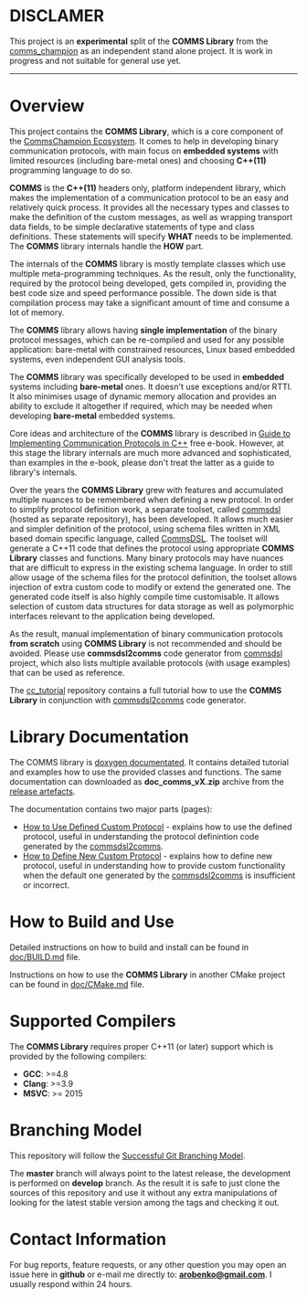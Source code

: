 # DISCLAMER
This project is an **experimental** split of the **COMMS Library**
from the [comms_champion](https://github.com/commschamp/comms_champion) as
an independent stand alone project. It is work in progress and 
not suitable for general use yet.

----

# Overview
This project contains the **COMMS Library**, which is a core component of the
[CommsChampion Ecosystem](https://commschamp.github.io).
It comes to help in developing binary communication protocols, with main focus on
**embedded systems** with limited resources (including 
bare-metal ones) and choosing **C++(11)** programming language to do so. 

**COMMS** is the **C++(11)** headers only, platform independent library, 
which makes the implementation of a communication
protocol to be an easy and relatively quick process. It provides all the necessary
types and classes to make the definition of the custom messages, as well as
wrapping transport data fields, to be simple declarative statements of type and
class definitions. These statements will specify **WHAT** needs to be implemented. 
The **COMMS** library internals handle the **HOW** part.

The internals of the **COMMS** library is mostly template classes which use 
multiple meta-programming techniques. As the result, only the functionality,
required by the protocol being developed, gets compiled in, providing the best code size and
speed performance possible. The down side is that compilation process may
take a significant amount of time and consume a lot of memory.

The **COMMS** library allows having **single implementation** of the binary 
protocol messages, which can be re-compiled and used for any possible application:
bare-metal with constrained resources, Linux based embedded systems, even 
independent GUI analysis tools.

The **COMMS** library was specifically developed to be used in **embedded** systems
including **bare-metal** ones. It doesn't use exceptions and/or RTTI. It also
minimises usage of dynamic memory allocation and provides an ability to exclude
it altogether if required, which may be needed when developing **bare-metal**
embedded systems. 

Core ideas and architecture of the **COMMS** library is described in
[Guide to Implementing Communication Protocols in C++](https://commschamp.github.io/comms_protocols_cpp/) free e-book.
However, at this stage the library internals are much more advanced and sophisticated, than
examples in the e-book, please don't treat the latter as a guide to library's internals.

Over the years the 
**COMMS Library** grew with features and accumulated
multiple nuances to be remembered when defining a new protocol. In order to
simplify protocol definition work, a separate toolset, called 
[commsdsl](https://github.com/commschamp/commsdsl) (hosted as separate repository), 
has been developed. It allows much easier and simpler definition of the protocol, 
using schema files written in XML based domain specific language, called 
[CommsDSL](https://github.com/commschamp/CommsDSL-Specification). The toolset
will generate a C++11 code that defines the protocol using appropriate
**COMMS Library** classes and functions. Many binary protocols 
may have nuances that are difficult to express in the existing schema language. 
In order to still allow usage of the schema files for the protocol definition, the
toolset allows injection of extra custom code to modify or extend the generated
one. The generated code itself is also highly compile time customisable. It
allows selection of custom data structures for data storage as well as polymorphic
interfaces relevant to the application being developed.

As the result, manual implementation of binary communication protocols 
**from scratch** using 
**COMMS Library** is not recommended and should be avoided. Please use
**commsdsl2comms** code generator from 
[commsdsl](https://github.com/commschamp/commsdsl) project, which also
lists multiple available protocols (with usage examples) that can be used
as reference.

The [cc_tutorial](https://github.com/commschamp/cc_tutorial/) repository 
contains a full tutorial how to use the **COMMS Library** in conjunction with 
[commsdsl2comms](https://github.com/commschamp/commsdsl) code generator.

# Library Documentation
The COMMS library is [doxygen documentated](https://commschamp.github.io/comms_doc/).
It contains detailed tutorial and examples how to use the provided 
classes and functions. The same documentation can
downloaded as **doc_comms_vX.zip** archive from the
[release artefacts](https://github.com/arobenko/comms/releases).

The documentation contains two major parts (pages):

- [How to Use Defined Custom Protocol](https://commschamp.github.io/comms_doc/page_use_prot.html) - 
    explains how to use the defined protocol, useful in understanding the protocol
    definintion code generated by the 
    [commsdsl2comms](https://github.com/commschamp/commsdsl).
- [How to Define New Custom Protocol](https://commschamp.github.io/comms_doc/page_define_prot.html) -
    explains how to define new protocol, useful in understanding how to provide custom
    functionality when the default one generated by the 
    [commsdsl2comms](https://github.com/commschamp/commsdsl) is 
    insufficient or incorrect.

# How to Build and Use
Detailed instructions on how to build and install can be
found in [doc/BUILD.md](doc/BUILD.md) file.

Instructions on how to use the **COMMS Library** in another CMake
project can be found in [doc/CMake.md](doc/CMake.md) file.

# Supported Compilers
The **COMMS Library** requires proper C++11 (or later) support which
is provided by the following compilers:
- **GCC**: >=4.8
- **Clang**: >=3.9
- **MSVC**: >= 2015

# Branching Model
This repository will follow the 
[Successful Git Branching Model](http://nvie.com/posts/a-successful-git-branching-model/).

The **master** branch will always point to the latest release, the
development is performed on **develop** branch. As the result it is safe
to just clone the sources of this repository and use it without
any extra manipulations of looking for the latest stable version among the tags and
checking it out.

# Contact Information
For bug reports, feature requests, or any other question you may open an issue
here in **github** or e-mail me directly to: **arobenko@gmail.com**. I usually
respond within 24 hours.

